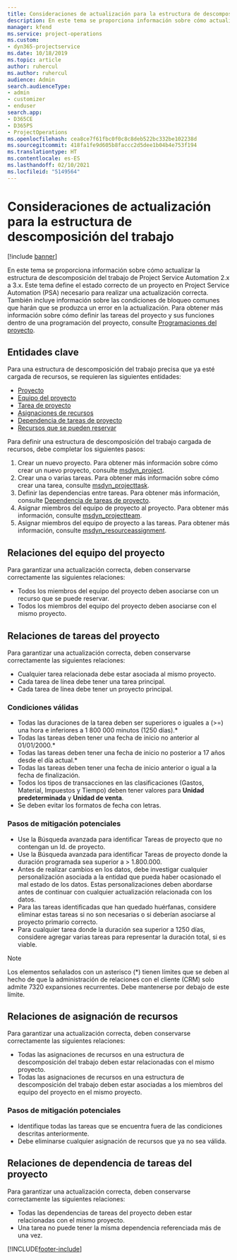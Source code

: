 ```yaml
---
title: Consideraciones de actualización para la estructura de descomposición del trabajo
description: En este tema se proporciona información sobre cómo actualizar la estructura de descomposición del trabajo de Project Service Automation 2.x a 3.x.
manager: kfend
ms.service: project-operations
ms.custom:
- dyn365-projectservice
ms.date: 10/18/2019
ms.topic: article
author: ruhercul
ms.author: ruhercul
audience: Admin
search.audienceType:
- admin
- customizer
- enduser
search.app:
- D365CE
- D365PS
- ProjectOperations
ms.openlocfilehash: cea8ce7f61fbc0f0c8c8deb522bc332be102238d
ms.sourcegitcommit: 418fa1fe9d605b8faccc2d5dee1b04b4e753f194
ms.translationtype: HT
ms.contentlocale: es-ES
ms.lasthandoff: 02/10/2021
ms.locfileid: "5149564"
---
```

# <a name="upgrade-considerations-for-the-work-breakdown-structure"></a>Consideraciones de actualización para la estructura de descomposición del trabajo

[!include [banner](../includes/psa-now-project-operations.md)]

En este tema se proporciona información sobre cómo actualizar la estructura de descomposición del trabajo de Project Service Automation 2.x a 3.x. Este tema define el estado correcto de un proyecto en Project Service Automation (PSA) necesario para realizar una actualización correcta. También incluye información sobre las condiciones de bloqueo comunes que harán que se produzca un error en la actualización. Para obtener más información sobre cómo definir las tareas del proyecto y sus funciones dentro de una programación del proyecto, consulte [Programaciones del proyecto](project-creating.md).

## <a name="key-entities"></a>Entidades clave
Para una estructura de descomposición del trabajo precisa que ya esté cargada de recursos, se requieren las siguientes entidades:

- [Proyecto](https://docs.microsoft.com/dynamics365/customerengagement/on-premises/developer/entities/msdyn_project)
- [Equipo del proyecto](https://docs.microsoft.com/dynamics365/customerengagement/on-premises/developer/entities/msdyn_projectteam)
- [Tarea de proyecto](https://docs.microsoft.com/dynamics365/customerengagement/on-premises/developer/entities/msdyn_projecttask)
- [Asignaciones de recursos](https://docs.microsoft.com/dynamics365/customerengagement/on-premises/developer/entities/msdyn_resourceassignment)
- [Dependencia de tareas de proyecto](https://docs.microsoft.com/dynamics365/customerengagement/on-premises/developer/entities/msdyn_projecttaskdependency)
- [Recursos que se pueden reservar](https://docs.microsoft.com/dynamics365/customerengagement/on-premises/developer/entities/bookableresource)

Para definir una estructura de descomposición del trabajo cargada de recursos, debe completar los siguientes pasos:

1. Crear un nuevo proyecto. Para obtener más información sobre cómo crear un nuevo proyecto, consulte [msdyn_project](https://docs.microsoft.com/dynamics365/customerengagement/on-premises/developer/entities/msdyn_project).
2. Crear una o varias tareas. Para obtener más información sobre cómo crear una tarea, consulte [msdyn_projecttask](https://docs.microsoft.com/dynamics365/customerengagement/on-premises/developer/entities/msdyn_projecttask).
3. Definir las dependencias entre tareas. Para obtener más información, consulte [Dependencia de tareas de proyecto](https://docs.microsoft.com/dynamics365/customerengagement/on-premises/developer/entities/msdyn_projecttaskdependency).
4. Asignar miembros del equipo de proyecto al proyecto. Para obtener más información, consulte [msdyn_projectteam](https://docs.microsoft.com/dynamics365/customerengagement/on-premises/developer/entities/msdyn_projectteam).
5. Asignar miembros del equipo de proyecto a las tareas. Para obtener más información, consulte [msdyn_resourceassignment](https://docs.microsoft.com/dynamics365/customerengagement/on-premises/developer/entities/msdyn_resourceassignment).

## <a name="project-team-relationships"></a>Relaciones del equipo del proyecto

Para garantizar una actualización correcta, deben conservarse correctamente las siguientes relaciones:
- Todos los miembros del equipo del proyecto deben asociarse con un recurso que se puede reservar.
- Todos los miembros del equipo del proyecto deben asociarse con el mismo proyecto. 

## <a name="project-task-relationships"></a>Relaciones de tareas del proyecto
Para garantizar una actualización correcta, deben conservarse correctamente las siguientes relaciones:

- Cualquier tarea relacionada debe estar asociada al mismo proyecto.
- Cada tarea de línea debe tener una tarea principal.
- Cada tarea de línea debe tener un proyecto principal.

### <a name="valid-conditions"></a>Condiciones válidas

- Todas las duraciones de la tarea deben ser superiores o iguales a (>=) una hora e inferiores a 1 800 000 minutos (1250 días).*
- Todas las tareas deben tener una fecha de inicio no anterior al 01/01/2000.*
- Todas las tareas deben tener una fecha de inicio no posterior a 17 años desde el día actual.*
- Todas las tareas deben tener una fecha de inicio anterior o igual a la fecha de finalización.
- Todos los tipos de transacciones en las clasificaciones (Gastos, Material, Impuestos y Tiempo) deben tener valores para **Unidad predeterminada** y **Unidad de venta**.
- Se deben evitar los formatos de fecha con letras.

### <a name="potential-mitigation-steps"></a>Pasos de mitigación potenciales
- Use la Búsqueda avanzada para identificar Tareas de proyecto que no contengan un Id. de proyecto.
- Use la Búsqueda avanzada para identificar Tareas de proyecto donde la duración programada sea superior a > 1.800.000.
- Antes de realizar cambios en los datos, debe investigar cualquier personalización asociada a la entidad que pueda haber ocasionado el mal estado de los datos. Estas personalizaciones deben abordarse antes de continuar con cualquier actualización relacionada con los datos.
- Para las tareas identificadas que han quedado huérfanas, considere eliminar estas tareas si no son necesarias o si deberían asociarse al proyecto primario correcto.
- Para cualquier tarea donde la duración sea superior a 1250 días, considere agregar varias tareas para representar la duración total, si es viable.

> [!NOTE]
> Los elementos señalados con un asterisco (\*) tienen límites que se deben al hecho de que la administración de relaciones con el cliente (CRM) solo admite 7320 expansiones recurrentes. Debe mantenerse por debajo de este límite.

## <a name="resource-assignment-relationships"></a>Relaciones de asignación de recursos
Para garantizar una actualización correcta, deben conservarse correctamente las siguientes relaciones:

- Todas las asignaciones de recursos en una estructura de descomposición del trabajo deben estar relacionadas con el mismo proyecto.
- Todas las asignaciones de recursos en una estructura de descomposición del trabajo deben estar asociadas a los miembros del equipo del proyecto en el mismo proyecto.

### <a name="potential-mitigation-steps"></a>Pasos de mitigación potenciales
- Identifique todas las tareas que se encuentra fuera de las condiciones descritas anteriormente.  
- Debe eliminarse cualquier asignación de recursos que ya no sea válida.

## <a name="project-task-dependency-relationships"></a>Relaciones de dependencia de tareas del proyecto
Para garantizar una actualización correcta, deben conservarse correctamente las siguientes relaciones:

- Todas las dependencias de tareas del proyecto deben estar relacionadas con el mismo proyecto.
- Una tarea no puede tener la misma dependencia referenciada más de una vez.


[!INCLUDE[footer-include](../includes/footer-banner.md)]